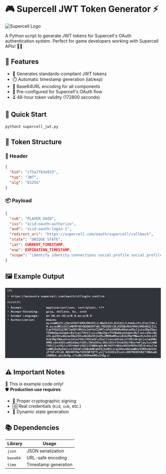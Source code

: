 # 🎮 Supercell JWT Token Generator ⚡

![Supercell Logo](https://supercell.com/images/supercell_logo.png)

A Python script to generate JWT tokens for Supercell's OAuth authentication system. Perfect for game developers working with Supercell APIs! 🏰✨

## 🌟 Features

- 🔐 Generates standards-compliant JWT tokens  
- ⏱️ Automatic timestamp generation (iat/exp)  
- 🔄 Base64URL encoding for all components  
- 🎯 Pre-configured for Supercell's OAuth flow  
- ⏳ 48-hour token validity (172800 seconds)

## 🚀 Quick Start

```bash
python3 supercell_jwt.py
```

## 🧩 Token Structure

### 🔖 Header
```json
{
  "kid": "c75a7f83e933",
  "typ": "JWT",
  "alg": "ES256"
}
```

### 📦 Payload
```json
{
  "sub": "PLAYER_UUID",
  "iss": "scid:oauth:authorize",
  "aud": "scid:oauth:login-1",
  "redirect_uri": "https://supercell.com/oauth/supercell/callback",
  "state": "UNIQUE_STATE",
  "iat": CURRENT_TIMESTAMP,
  "exp": EXPIRATION_TIMESTAMP,
  "scope": "identify identity.connections social.profile social.profile_set_handle"
}
```

## 🖼️ Example Output

![Example JWT Output](https://github.com/DudeGeorgeTG/Supercell-Web/raw/main/example.jpg)

## ⚠️ Important Notes

🔴 This is example code only!  
🛡️ **Production use requires**:
- 🔑 Proper cryptographic signing  
- 🆔 Real credentials (`kid`, `sub`, etc.)  
- 🔄 Dynamic state generation  

## 📚 Dependencies

| Library | Usage                  |
|---------|------------------------|
| `json`  | JSON serialization     |
| `base64`| URL-safe encoding      |
| `time`  | Timestamp generation   |
